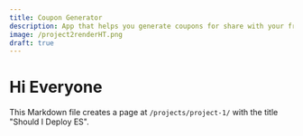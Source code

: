 ```yaml
---
title: Coupon Generator
description: App that helps you generate coupons for share with your friends and get some funny discounts.
image: /project2renderHT.png
draft: true
---
```


# Hi Everyone

This Markdown file creates a page at `/projects/project-1/` with the title "Should I Deploy ES".
